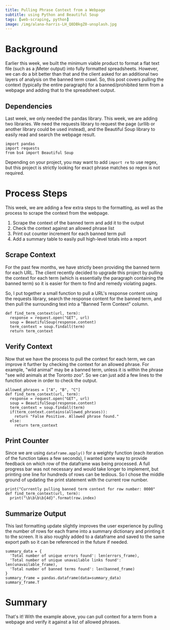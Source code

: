 ```yaml
---
title: Pulling Phrase Context from a Webpage
subtitle: using Python and Beautiful Soup
tags: [web-scraping, python]
image: /img/alana-harris-LH_Q8DBkgZ0-unsplash.jpg
---
```


# Background
Earlier this week, we built the minimum viable product to format a flat text file (such as a jMeter output) into fully formatted spreadsheets. However, we can do a bit better than that and the client asked for an additional two layers of analysis on the banned term crawl. So, this post covers pulling the context (typically the entire paragraph) for a banned/prohibited term from a webpage and adding that to the spreadsheet output. 

## Dependencies
Last week, we only needed the pandas library. This week, we are adding two libraries. We need the requests library to request the page (urllib or another library could be used instead), and the Beautiful Soup library to easily read and search the webpage result. 
```
import pandas
import requests
from bs4 import Beautiful Soup
```
Depending on your project, you may want to add `import re` to use regex, but this project is strictly looking for exact phrase matches so regex is not required. 

# Process Steps 
This week, we are adding a few extra steps to the formatting, as well as the process to scrape the context from the webpage. 
1. Scrape the context of the banned term and add it to the output
2. Check the context against an allowed phrase list 
3. Print out counter increment for each banned term pull 
4. Add a summary table to easily pull high-level totals into a report 

## Scrape Context
For the past few months, we have strictly been providing the banned term for each URL. The client recently decided to upgrade this project by pulling the context for each term (which is essentially the paragraph containing the banned term) so it is easier for them to find and remedy violating pages. 

So, I put together a small function to pull a URL's response content using the requests library, search the response content for the banned term, and then pull the surrounding text into a "Banned Term Context" column. 

```
def find_term_context(url, term): 
  response = request.open("GET", url)
  soup = BeautifulSoup(response.content)
  term_context = soup.findall(term)
  return term_context 
```

## Verify Context
Now that we have the process to pull the context for each term, we can improve it further by checking the context for an allowed phrase. For example, "wild animal" may be a banned term, unless it is within the phrase "see wild animals at the Toronto zoo". So we can just add a few lines to the function above in order to check the output. 


```
allowed_phrases = ["A", "B", "C"]
def find_term_context(url, term): 
  response = request.open("GET", url)
  soup = BeautifulSoup(response.content)
  term_context = soup.findall(term)
  if(term_context.contains(allowed_phrases)):
    return "False Positive. Allowed phrase found."
  else: 
    return term_context 
```

## Print Counter
Since we are using `dataframe.apply()` for a weighty function (each iteration of the function takes a few seconds), I wanted some way to provide feedback on which row of the dataframe was being processed. A full progress bar was not necessary and would take longer to implement, but printing one line for hundreds of rows can be tedious. So I chose the middle ground of updating the print statement with the current row number. 
```
print("Currently pulling banned term context for row number: 0000"
def find_term_context(url, term): 
  print("\b\b\b\b{4d}".format(row.index)
```

## Summarize Output
This last formatting update slightly improves the user experience by pulling the number of rows for each frame into a summary dictionary and printing it to the screen. It is also roughly added to a dataframe and saved to the same export path so it can be referenced in the future if needed. 
```
summary_data = {
  'Total number of unique errors found': len(errors_frame), 
  'Total number of unique unavailable links found': len(unavailable_frame), 
  'Total number of banned terms found': len(banned_frame)
}
summary_frame = pandas.dataframe(data=summary_data)
summary_frame.T
```

# Summary 
That's it! With the example above, you can pull context for a term from a webpage and verify it against a list of allowed phrases. 
